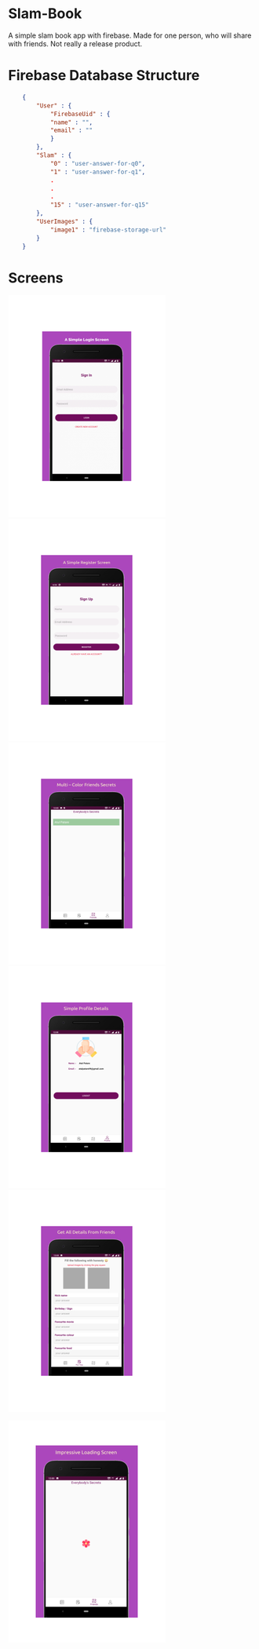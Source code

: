 # Slam-Book
A simple slam book app with firebase. Made for one person, who will share with friends. Not really a release product.

# Firebase Database Structure
```json
    {
        "User" : {
            "FirebaseUid" : {
            "name" : "",
            "email" : ""
            }
        },
        "Slam" : {
            "0" : "user-answer-for-q0",
            "1" : "user-answer-for-q1",
            .
            .
            .
            "15" : "user-answer-for-q15"
        },
        "UserImages" : {
            "image1" : "firebase-storage-url"
        }
    } 

```

# Screens

![login](https://github.com/AP-Atul/Slam-Book/blob/master/screens/login.png "Login Screen")
![register](https://github.com/AP-Atul/Slam-Book/blob/master/screens/register.png "Register Screen")
![friends](https://github.com/AP-Atul/Slam-Book/blob/master/screens/friends.png "Friends Screen")
![profile](https://github.com/AP-Atul/Slam-Book/blob/master/screens/profile.png "Profile Screen")
![form](https://github.com/AP-Atul/Slam-Book/blob/master/screens/form.png "Form Screen")

![all](https://github.com/AP-Atul/Slam-Book/blob/master/screens/all.png "All Friends Screen")

